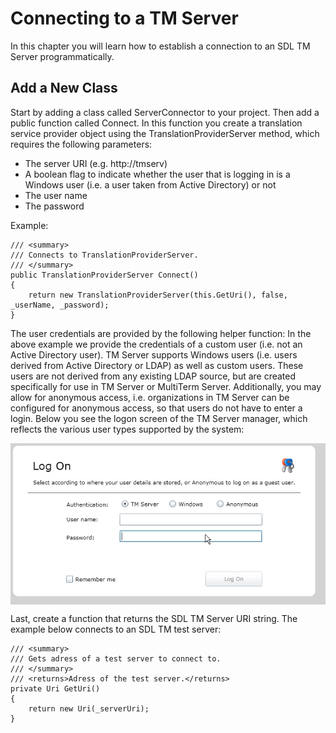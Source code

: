 Connecting to a TM Server
=====
In this chapter you will learn how to establish a connection to an SDL TM Server programmatically.

Add a New Class
------
Start by adding a class called ServerConnector to your project. Then add a public function called Connect. In this function you create a translation service provider object using the TranslationProviderServer method, which requires the following parameters:

* The server URI (e.g. http://tmserv)
* A boolean flag to indicate whether the user that is logging in is a Windows user (i.e. a user taken from Active Directory) or not
* The user name
* The password

Example:

```
/// <summary>
/// Connects to TranslationProviderServer.
/// </summary>
public TranslationProviderServer Connect()
{
    return new TranslationProviderServer(this.GetUri(), false, _userName, _password);
}
```

The user credentials are provided by the following helper function: In the above example we provide the credentials of a custom user (i.e. not an Active Directory user). TM Server supports Windows users (i.e. users derived from Active Directory or LDAP) as well as custom users. These users are not derived from any existing LDAP source, but are created specifically for use in TM Server or MultiTerm Server. Additionally, you may allow for anonymous access, i.e. organizations in TM Server can be configured for anonymous access, so that users do not have to enter a login.
Below you see the logon screen of the TM Server manager, which reflects the various user types supported by the system:

<img style="display:block; " src="images/Logon.jpg"/>

Last, create a function that returns the SDL TM Server URI string. The example below connects to an SDL TM test server:

```
/// <summary>
/// Gets adress of a test server to connect to.
/// </summary>
/// <returns>Adress of the test server.</returns>
private Uri GetUri()
{
    return new Uri(_serverUri);
}
```
